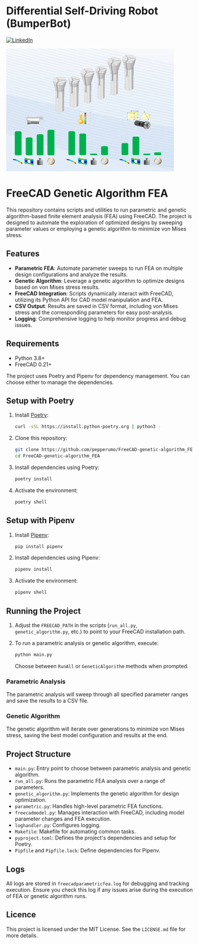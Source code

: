 # Differential Self-Driving Robot (BumperBot)
[![LinkedIn][linkedin-shield]][linkedin-url]


![Robot Image](Clamp_sizes.png)
# FreeCAD Genetic Algorithm FEA

This repository contains scripts and utilities to run parametric and genetic algorithm-based finite element analysis (FEA) using FreeCAD. The project is designed to automate the exploration of optimized designs by sweeping parameter values or employing a genetic algorithm to minimize von Mises stress.

## Features

- **Parametric FEA**: Automate parameter sweeps to run FEA on multiple design configurations and analyze the results.
- **Genetic Algorithm**: Leverage a genetic algorithm to optimize designs based on von Mises stress results.
- **FreeCAD Integration**: Scripts dynamically interact with FreeCAD, utilizing its Python API for CAD model manipulation and FEA.
- **CSV Output**: Results are saved in CSV format, including von Mises stress and the corresponding parameters for easy post-analysis.
- **Logging**: Comprehensive logging to help monitor progress and debug issues.

## Requirements

- Python 3.8+
- FreeCAD 0.21+
  
The project uses Poetry and Pipenv for dependency management. You can choose either to manage the dependencies.

## Setup with Poetry

1. Install [Poetry](https://python-poetry.org/docs/):
   ```bash
   curl -sSL https://install.python-poetry.org | python3 -
   ```

2. Clone this repository:
   ```bash
   git clone https://github.com/pepperumo/FreeCAD-genetic-algorithm_FEA.git
   cd FreeCAD-genetic-algorithm_FEA
   ```

3. Install dependencies using Poetry:
   ```bash
   poetry install
   ```

4. Activate the environment:
   ```bash
   poetry shell
   ```

## Setup with Pipenv

1. Install [Pipenv](https://pipenv.pypa.io/en/latest/):
   ```bash
   pip install pipenv
   ```

2. Install dependencies using Pipenv:
   ```bash
   pipenv install
   ```

3. Activate the environment:
   ```bash
   pipenv shell
   ```

## Running the Project

1. Adjust the `FREECAD_PATH` in the scripts (`run_all.py`, `genetic_algorithm.py`, etc.) to point to your FreeCAD installation path.
   
2. To run a parametric analysis or genetic algorithm, execute:
   ```bash
   python main.py
   ```
   Choose between `RunAll` or `GeneticAlgorithm` methods when prompted.

### Parametric Analysis

The parametric analysis will sweep through all specified parameter ranges and save the results to a CSV file.

### Genetic Algorithm

The genetic algorithm will iterate over generations to minimize von Mises stress, saving the best model configuration and results at the end.

## Project Structure

- `main.py`: Entry point to choose between parametric analysis and genetic algorithm.
- `run_all.py`: Runs the parametric FEA analysis over a range of parameters.
- `genetic_algorithm.py`: Implements the genetic algorithm for design optimization.
- `parametric.py`: Handles high-level parametric FEA functions.
- `freecadmodel.py`: Manages interaction with FreeCAD, including model parameter changes and FEA execution.
- `loghandler.py`: Configures logging.
- `Makefile`: Makefile for automating common tasks.
- `pyproject.toml`: Defines the project's dependencies and setup for Poetry.
- `Pipfile` and `Pipfile.lock`: Define dependencies for Pipenv.


## Logs

All logs are stored in `freecadparametricfea.log` for debugging and tracking execution. Ensure you check this log if any issues arise during the execution of FEA or genetic algorithm runs.



## Licence
This project is licensed under the MIT License. See the `LICENSE.md` file for more details.

<!-- MARKDOWN LINKS & IMAGES -->
[linkedin-shield]: https://img.shields.io/badge/-LinkedIn-black.svg?style=flat-square&logo=linkedin&colorB=555
[linkedin-url]: https://www.linkedin.com/in/giuseppe-rumore-b2599961
